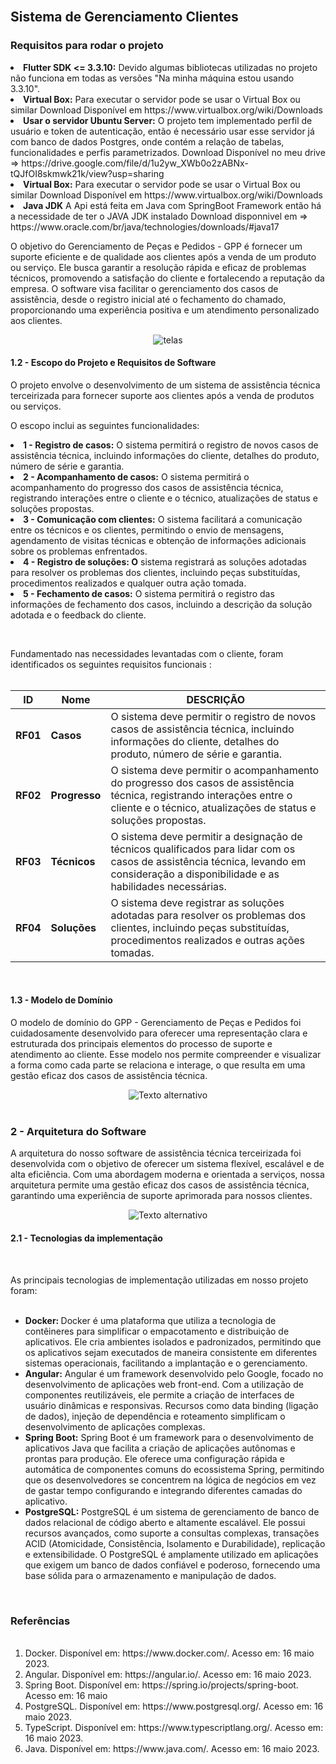 <br>
<h2>Sistema de Gerenciamento Clientes</h2>

<h3> Requisitos para rodar o projeto</h3>

<li><b>Flutter SDK <= 3.3.10:</b> Devido algumas bibliotecas utilizadas no projeto não funciona em todas as versões "Na minha máquina estou usando 3.3.10".
<li><b>Virtual Box:</b> Para executar o servidor pode se usar o Virtual Box ou similar Download Disponível em https://www.virtualbox.org/wiki/Downloads
<li><b>Usar o servidor Ubuntu Server:</b> O projeto tem implementado perfil de usuário e token de autenticação, então é necessário usar esse servidor já com banco de dados Postgres, onde contém a relação de tabelas, funcionalidades e perfis parametrizados. Download Disponível no meu drive => https://drive.google.com/file/d/1u2yw_XWb0o2zABNx-tQJfOI8skmwk21k/view?usp=sharing
<li><b>Virtual Box:</b> Para executar o servidor pode se usar o Virtual Box ou similar Download Disponível em https://www.virtualbox.org/wiki/Downloads
<li><b>Java JDK</b> A Api está feita em Java com SpringBoot Framework então há a necessidade de ter o JAVA JDK instalado Download disponnivel em => https://www.oracle.com/br/java/technologies/downloads/#java17 

<p>
   O objetivo do Gerenciamento de Peças e Pedidos - GPP é fornecer um suporte eficiente e de qualidade aos clientes após a venda de um produto ou serviço. Ele busca garantir a resolução rápida e eficaz de problemas técnicos, promovendo a satisfação do cliente e fortalecendo a reputação da empresa. O software visa facilitar o gerenciamento dos casos de assistência, desde o registro inicial até o fechamento do chamado, proporcionando uma experiência positiva e um atendimento personalizado aos clientes.
</p>

<div align="center">
    <img src="utilitarios/TelasMaior.png" alt="telas" />
</div>

<h4> 1.2 - Escopo do Projeto e Requisitos de Software </h4>
<p>O projeto envolve o desenvolvimento de um sistema de assistência técnica terceirizada para fornecer suporte aos clientes após a venda de produtos ou serviços. 

O escopo inclui as seguintes funcionalidades:

<li><b> 1 - Registro de casos:</b> O sistema permitirá o registro de novos casos de assistência técnica, incluindo informações do cliente, detalhes do produto, número de série e garantia.
<li><b> 2 - Acompanhamento de casos:</b> O sistema permitirá o acompanhamento do progresso dos casos de assistência técnica, registrando interações entre o cliente e o técnico, atualizações de status e soluções propostas.
<li><b>3 - Comunicação com clientes:</b> O sistema facilitará a comunicação entre os técnicos e os clientes, permitindo o envio de mensagens, agendamento de visitas técnicas e obtenção de informações adicionais sobre os problemas enfrentados.
<li><b>4 - Registro de soluções: O</b> sistema registrará as soluções adotadas para resolver os problemas dos clientes, incluindo peças substituídas, procedimentos realizados e qualquer outra ação tomada.
<li><b>5 - Fechamento de casos:</b> O sistema permitirá o registro das informações de fechamento dos casos, incluindo a descrição da solução adotada e o feedback do cliente.
</p>
<br>
<p> Fundamentado nas necessidades levantadas com o cliente, foram identificados os seguintes requisitos funcionais :
<br>
<br>
<div align="center">
<table>
    <thead>
    <tr>
        <th>ID</>
        <th> Nome </th>
        <th>DESCRIÇÃO</>
    </tr>
    </thead>
    <tbody>
        <tr>
            <td><b>RF01</b></td>
            <td><b>Casos</b></td>
            <td>O sistema deve permitir o registro de novos casos de assistência técnica, incluindo informações do cliente, detalhes do produto, número de série e garantia.</td>
        </tr>
        <tr>
            <td><b>RF02</b></td>
            <td><b>Progresso</b></td>
            <td>O sistema deve permitir o acompanhamento do progresso dos casos de assistência técnica, registrando interações entre o cliente e o técnico, atualizações de status e soluções propostas.</td>
        </tr>
        <tr>
            <td><b>RF03</b></td>
            <td><b>Técnicos</b></td>
            <td>O sistema deve permitir a designação de técnicos qualificados para lidar com os casos de assistência técnica, levando em consideração a disponibilidade e as habilidades necessárias.</td>
        </tr>
        <tr>
            <td><b>RF04</b></td>
            <td><b>Soluções</b></td>
            <td>O sistema deve registrar as soluções adotadas para resolver os problemas dos clientes, incluindo peças substituídas, procedimentos realizados e outras ações tomadas.</td>
        </tr>
     
</table>
</div>
<br>
<h4> 1.3 - Modelo de Domínio </h2>
<p>O modelo de domínio do GPP - Gerenciamento de Peças e Pedidos foi cuidadosamente desenvolvido para oferecer uma representação clara e estruturada dos principais elementos do processo de suporte e atendimento ao cliente. Esse modelo nos permite compreender e visualizar a forma como cada parte se relaciona e interage, o que resulta em uma gestão eficaz dos casos de assistência técnica.</p>
<div align="center">
    <img src="utilitarios/Modelo Dominio.png" alt="Texto alternativo" />
</div>
<br>
<h3> 2 - Arquitetura do Software </h2>
<p> A arquitetura do nosso software de assistência técnica terceirizada foi desenvolvida com o objetivo de oferecer um sistema flexível, escalável e de alta eficiência. Com uma abordagem moderna e orientada a serviços, nossa arquitetura permite uma gestão eficaz dos casos de assistência técnica, garantindo uma experiência de suporte aprimorada para nossos clientes.</p>

<div align="center">
    <img src="utilitarios/Arquitetura.png" alt="Texto alternativo" />
</div>
<h4> 2.1 - Tecnologias da implementação </h2>
<br>
<p>As principais tecnologias de implementação utilizadas em nosso projeto foram:</p>
<br>
<ul>
<li><b>Docker: </b>Docker é uma plataforma que utiliza a tecnologia de contêineres para simplificar o empacotamento e distribuição de aplicativos. Ele cria ambientes isolados e padronizados, permitindo que os aplicativos sejam executados de maneira consistente em diferentes sistemas operacionais, facilitando a implantação e o gerenciamento.</li>
<li><b>Angular:</b> Angular é um framework desenvolvido pelo Google, focado no desenvolvimento de aplicações web front-end. Com a utilização de componentes reutilizáveis, ele permite a criação de interfaces de usuário dinâmicas e responsivas. Recursos como data binding (ligação de dados), injeção de dependência e roteamento simplificam o desenvolvimento de aplicações complexas.
</li>
<li><b>Spring Boot:</b> Spring Boot é um framework para o desenvolvimento de aplicativos Java que facilita a criação de aplicações autônomas e prontas para produção. Ele oferece uma configuração rápida e automática de componentes comuns do ecossistema Spring, permitindo que os desenvolvedores se concentrem na lógica de negócios em vez de gastar tempo configurando e integrando diferentes camadas do aplicativo.</li>
<li><b>PostgreSQL:</b> PostgreSQL é um sistema de gerenciamento de banco de dados relacional de código aberto e altamente escalável. Ele possui recursos avançados, como suporte a consultas complexas, transações ACID (Atomicidade, Consistência, Isolamento e Durabilidade), replicação e extensibilidade. O PostgreSQL é amplamente utilizado em aplicações que exigem um banco de dados confiável e poderoso, fornecendo uma base sólida para o armazenamento e manipulação de dados.</li>
</ul>
<br>
<h3> Referências </h3>
<br>
<ol>
<li>Docker. Disponível em: https://www.docker.com/. Acesso em: 16 maio 2023.</li>
<li>Angular. Disponível em: https://angular.io/. Acesso em: 16 maio 2023.</li>
<li>Spring Boot. Disponível em: https://spring.io/projects/spring-boot. Acesso em: 16 maio </li>
<li>PostgreSQL. Disponível em: https://www.postgresql.org/. Acesso em: 16 maio 2023.</li>
<li>TypeScript. Disponível em: https://www.typescriptlang.org/. Acesso em: 16 maio 2023.</li>
<li>Java. Disponível em: https://www.java.com/. Acesso em: 16 maio 2023.</li>
</ol>
<br>
